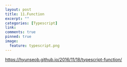 ```yaml
---
layout: post
title: 11.Function
excerpt: ""
categories: [Typescript]
link:
comments: true
pinned: true
image:
  feature: typescript.png
---
```


<https://hyunseob.github.io/2016/11/18/typescript-function/>
